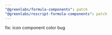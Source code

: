 ```yaml
---
"@greenlabs/formula-components": patch
"@greenlabs/rescript-formula-components": patch
---
```


fix: icon component color bug
